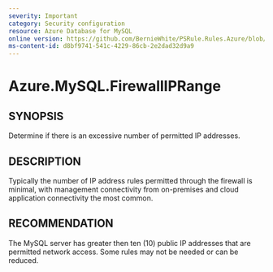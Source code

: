 ```yaml
---
severity: Important
category: Security configuration
resource: Azure Database for MySQL
online version: https://github.com/BernieWhite/PSRule.Rules.Azure/blob/master/docs/rules/en/Azure.MySQL.FirewallIPRange.md
ms-content-id: d8bf9741-541c-4229-86cb-2e2dad32d9a9
---
```


# Azure.MySQL.FirewallIPRange

## SYNOPSIS

Determine if there is an excessive number of permitted IP addresses.

## DESCRIPTION

Typically the number of IP address rules permitted through the firewall is minimal, with management connectivity from on-premises and cloud application connectivity the most common.

## RECOMMENDATION

The MySQL server has greater then ten (10) public IP addresses that are permitted network access.
Some rules may not be needed or can be reduced.
